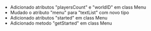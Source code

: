 - Adicionado atributos "playersCount" e "worldID" em class Menu
- Mudado o atributo "menu" para "textList" com novo tipo
- Adicionado atributos "started" em class Menu
- Adicionado metodo "getStarted" em class Menu